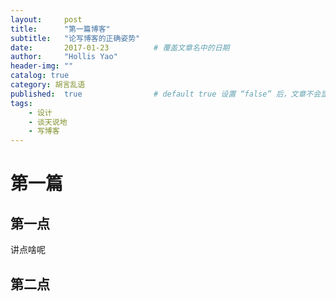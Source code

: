 ```yaml
---
layout:     post
title:      "第一篇博客"
subtitle:   "论写博客的正确姿势"
date:       2017-01-23			# 覆盖文章名中的日期
author:     "Hollis Yao"
header-img: ""
catalog: true
category: 胡言乱语
published:  true   				# default true 设置 “false” 后，文章不会显示
tags:
    - 设计
    - 谈天说地
    - 写博客
---
```


# 第一篇

## 第一点

讲点啥呢

## 第二点